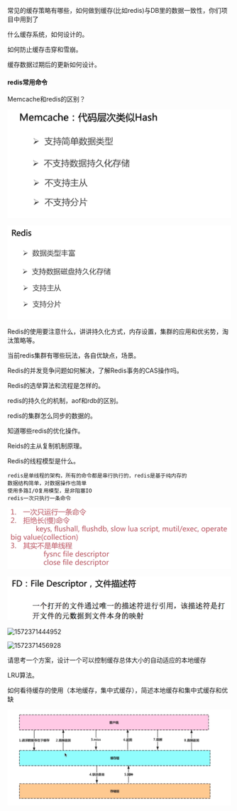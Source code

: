 常见的缓存策略有哪些，如何做到缓存(比如redis)与DB里的数据一致性，你们项目中用到了

什么缓存系统，如何设计的。

如何防止缓存击穿和雪崩。

缓存数据过期后的更新如何设计。





#### redis常用命令





Memcache和redis的区别？

![1572371272619](assets\1572371272619.png)



![1572371282140](assets\1572371282140.png)





Redis的使用要注意什么，讲讲持久化方式，内存设置，集群的应用和优劣势，淘汰策略等。

当前redis集群有哪些玩法，各自优缺点，场景。

Redis的并发竞争问题如何解决，了解Redis事务的CAS操作吗。

Redis的选举算法和流程是怎样的。

redis的持久化的机制，aof和rdb的区别。

redis的集群怎么同步的数据的。

知道哪些redis的优化操作。

Reids的主从复制机制原理。

Redis的线程模型是什么。

```
redis是单线程的架构，所有的命令都是串行执行的，redis是基于纯内存的
数据结构简单，对数据操作也简单
使用多路I/O复用模型，是非阻塞IO
redis一次只执行一条命令
```

![1572371157550](assets\1572371157550.png)

![1572371428251](assets\1572371428251.png)



![1572371444952](C:\Users\Administrator\Desktop\面试\面试题\redis\assets\1572371444952.png)

![1572371456928](C:\Users\Administrator\Desktop\面试\面试题\redis\assets\1572371456928.png)









请思考一个方案，设计一个可以控制缓存总体大小的自动适应的本地缓存

LRU算法。

如何看待缓存的使用（本地缓存，集中式缓存），简述本地缓存和集中式缓存和优缺

![1572371234617](assets\1572371234617.png)
